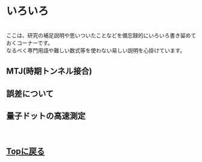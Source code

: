 # いろいろ
<br>
ここは、研究の補足説明や思いついたことなどを備忘録的にいろいろ書き留めておくコーナーです。<br>
なるべく専門用語や難しい数式等を使わない易しい説明を心掛けています。<br>

## MTJ(時期トンネル接合)
## 誤差について
## 量子ドットの高速測定
<br>

## [Topに戻る](https://motoyashinozaki.github.io/minidora/)